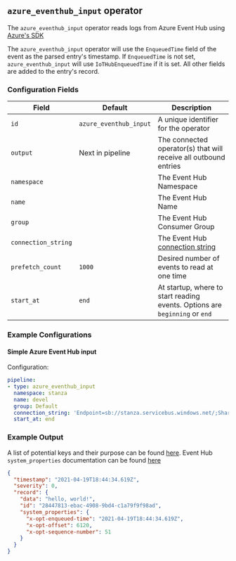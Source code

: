 ## `azure_eventhub_input` operator

The `azure_eventhub_input` operator reads logs from Azure Event Hub using [Azure's SDK](https://github.com/Azure/azure-event-hubs-go)

The `azure_eventhub_input` operator will use the `EnqueuedTime` field of the event as the parsed entry's timestamp. If `EnqueuedTime` is not set, `azure_eventhub_input` will use `IoTHubEnqueuedTime` if it is set. All other fields are added to the entry's record.

### Configuration Fields

| Field               | Default                | Description                                                                                   |
| ---                 | ---                    | ---                                                                                           |
| `id`                | `azure_eventhub_input` | A unique identifier for the operator                                                          |
| `output`            | Next in pipeline       | The connected operator(s) that will receive all outbound entries                              |
| `namespace`         |                        | The Event Hub Namespace                                                                       |
| `name`              |                        | The Event Hub Name                                                                            |
| `group`             |                        | The Event Hub Consumer Group                                                                  |
| `connection_string` |                        | The Event Hub [connection string](https://docs.microsoft.com/en-us/azure/event-hubs/event-hubs-get-connection-string) |
| `prefetch_count`    | `1000`                 | Desired number of events to read at one time                                                  |
| `start_at`          | `end`                  | At startup, where to start reading events. Options are `beginning` or `end`                   |

### Example Configurations

#### Simple Azure Event Hub input

Configuration:
```yaml
pipeline:
- type: azure_eventhub_input
  namespace: stanza
  name: devel
  group: Default
  connection_string: 'Endpoint=sb://stanza.servicebus.windows.net/;SharedAccessKeyName=dev;SharedAccessKey=supersecretkey;EntityPath=devel'
  start_at: end
```

### Example Output

A list of potential keys and their purpose can be found [here](https://github.com/Azure/azure-event-hubs-go/blob/master/event.go). Event Hub `system_properties` documentation can be found [here](https://docs.microsoft.com/en-us/azure/data-explorer/ingest-data-event-hub-overview#event-system-properties-mapping)

```json
{
  "timestamp": "2021-04-19T18:44:34.619Z",
  "severity": 0,
  "record": {
    "data": "hello, world!",
    "id": "28447813-ebac-4908-9bd4-c1a79f9f98ad",
    "system_properties": {
      "x-opt-enqueued-time": "2021-04-19T18:44:34.619Z",
      "x-opt-offset": 6120,
      "x-opt-sequence-number": 51
    }
  }
}
```